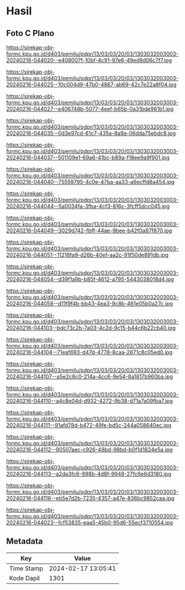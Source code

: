 # Hasil

## Foto C Plano

https://sirekap-obj-formc.kpu.go.id/d403/pemilu/pdpr/13/03/03/20/03/1303032003003-20240216-044020--e408007f-10bf-4c91-97e6-49ed9d06c7f7.jpg

https://sirekap-obj-formc.kpu.go.id/d403/pemilu/pdpr/13/03/03/20/03/1303032003003-20240216-044025--10c004d9-47b0-4867-ab69-42c7e22a8f04.jpg

https://sirekap-obj-formc.kpu.go.id/d403/pemilu/pdpr/13/03/03/20/03/1303032003003-20240216-044027--e406748b-5077-4eef-b65b-0a31bde961b1.jpg

https://sirekap-obj-formc.kpu.go.id/d403/pemilu/pdpr/13/03/03/20/03/1303032003003-20240216-044035--0d3e97cd-61c7-435a-8a9a-06dda75ebdc8.jpg

https://sirekap-obj-formc.kpu.go.id/d403/pemilu/pdpr/13/03/03/20/03/1303032003003-20240216-044037--501109e1-69a6-41bc-b89a-f18ee9a9f901.jpg

https://sirekap-obj-formc.kpu.go.id/d403/pemilu/pdpr/13/03/03/20/03/1303032003003-20240216-044040--75559795-4c0e-47ba-aa33-a6ecffd8a454.jpg

https://sirekap-obj-formc.kpu.go.id/d403/pemilu/pdpr/13/03/03/20/03/1303032003003-20240216-044044--5a0034fa-3fba-4cf3-816c-3fcff5dcc045.jpg

https://sirekap-obj-formc.kpu.go.id/d403/pemilu/pdpr/13/03/03/20/03/1303032003003-20240216-044049--3029d742-fbff-44ae-9bee-b42f0a87f870.jpg

https://sirekap-obj-formc.kpu.go.id/d403/pemilu/pdpr/13/03/03/20/03/1303032003003-20240216-044051--11218fa9-d26b-40e1-aa2c-91f50de891db.jpg

https://sirekap-obj-formc.kpu.go.id/d403/pemilu/pdpr/13/03/03/20/03/1303032003003-20240216-044054--d39f1a9b-b85f-4612-a795-5443038018d4.jpg

https://sirekap-obj-formc.kpu.go.id/d403/pemilu/pdpr/13/03/03/20/03/1303032003003-20240216-044058--d11f9f4b-bb43-4ea3-9c8b-461e05b0a27c.jpg

https://sirekap-obj-formc.kpu.go.id/d403/pemilu/pdpr/13/03/03/20/03/1303032003003-20240216-044103--bdc73c2b-7a03-4c2d-9c15-b44c6b22cb40.jpg

https://sirekap-obj-formc.kpu.go.id/d403/pemilu/pdpr/13/03/03/20/03/1303032003003-20240216-044104--71eaf693-d47d-4778-8caa-2671c8c05ed0.jpg

https://sirekap-obj-formc.kpu.go.id/d403/pemilu/pdpr/13/03/03/20/03/1303032003003-20240216-044107--a5e2c8c0-214a-4cc6-9e54-8a1817b960ba.jpg

https://sirekap-obj-formc.kpu.go.id/d403/pemilu/pdpr/13/03/03/20/03/1303032003003-20240216-044110--a4c8e04d-d932-4272-9b38-d71a7a09fba7.jpg

https://sirekap-obj-formc.kpu.go.id/d403/pemilu/pdpr/13/03/03/20/03/1303032003003-20240216-044111--91afd78d-b472-49fe-bd5c-244a058640ec.jpg

https://sirekap-obj-formc.kpu.go.id/d403/pemilu/pdpr/13/03/03/20/03/1303032003003-20240216-044112--90507aec-c926-48bd-98bd-b0f1d1824e5a.jpg

https://sirekap-obj-formc.kpu.go.id/d403/pemilu/pdpr/13/03/03/20/03/1303032003003-20240216-044113--a2da3fc6-998b-4d8f-9948-27fc6e6d3180.jpg

https://sirekap-obj-formc.kpu.go.id/d403/pemilu/pdpr/13/03/03/20/03/1303032003003-20240216-044116--eb5e7d2b-7235-4357-a47e-836bc9852caa.jpg

https://sirekap-obj-formc.kpu.go.id/d403/pemilu/pdpr/13/03/03/20/03/1303032003003-20240216-044023--fcf53835-eaa5-45b0-95d6-55ecf3710554.jpg


## Metadata

| Key        | Value               |
| ---------- | ------------------- |
| Time Stamp | 2024-02-17 13:05:41 |
| Kode Dapil | 1301                |



